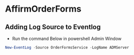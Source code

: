 # AffirmOrderForms



## Adding Log Source to Eventlog
 - Run the command Below in powershell Admin Window
```powershell
New-EventLog -Source OrderFormsService -LogName ADMServer
```